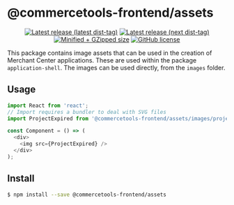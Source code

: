 # @commercetools-frontend/assets

<p align="center">
  <a href="https://www.npmjs.com/package/@commercetools-frontend/assets"><img src="https://badgen.net/npm/v/@commercetools-frontend/assets" alt="Latest release (latest dist-tag)" /></a> <a href="https://www.npmjs.com/package/@commercetools-frontend/assets"><img src="https://badgen.net/npm/v/@commercetools-frontend/assets/next" alt="Latest release (next dist-tag)" /></a> <a href="https://bundlephobia.com/result?p=@commercetools-frontend/assets"><img src="https://badgen.net/bundlephobia/minzip/@commercetools-frontend/assets" alt="Minified + GZipped size" /></a> <a href="https://github.com/commercetools/merchant-center-application-kit/blob/master/LICENSE"><img src="https://badgen.net/github/license/commercetools/merchant-center-application-kit" alt="GitHub license" /></a>
</p>

This package contains image assets that can be used in the creation of Merchant Center applications. These are used within the package `application-shell`. The images can be used directly, from the `images` folder.

## Usage

```js
import React from 'react';
// Import requires a bundler to deal with SVG files
import ProjectExpired from '@commercetools-frontend/assets/images/project-expired.svg';

const Component = () => (
  <div>
    <img src={ProjectExpired} />
  </div>
);
```

## Install

```bash
$ npm install --save @commercetools-frontend/assets
```
